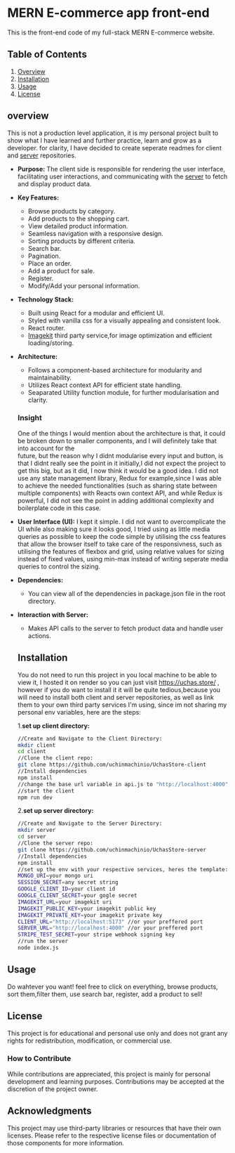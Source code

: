 # MERN E-commerce app front-end
This is the front-end code of my full-stack MERN E-commerce website.

## Table of Contents
1. [Overview](#overview)
2. [Installation](#installation)
3. [Usage](#usage)
4. [License](#license)

## overview
This is not a production level application, it is my personal project built to show what I have learned and further practice, learn and grow as a developer. for clarity, I have decided to create seperate readmes for client and [server](https://github.com/uchinmachinio/UchasStore-server) repositories.

- **Purpose:**
   The client side is responsible for rendering the user interface, facilitating user interactions, and communicating with the [server](https://github.com/uchinmachinio/UchasStore-server) to fetch and display product data.

- **Key Features:**
  - Browse products by category.
  - Add products to the shopping cart.
  - View detailed product information.
  - Seamless navigation with a responsive design.
  - Sorting products by different criteria.
  - Search bar.
  - Pagination.
  - Place an order.
  - Add a product for sale.
  - Register.
  - Modify/Add your personal information.

- **Technology Stack:**
  - Built using React for a modular and efficient UI.
  - Styled with vanilla css for a visually appealing and consistent look.
  - React router.
  - [Imagekit](https://imagekit.io/) third party service,for image optimization and efficient loading/storing.

- **Architecture:**
  - Follows a component-based architecture for modularity and maintainability.
  - Utilizes React context API for efficient state handling.
  - Seaparated Utility function module, for further modularisation and clarity.
 
  ### Insight
    One of the things I would mention about the architecture is that, it could be broken down to smaller components, and I will definitely take that into account for the    
  future, but the reason why I didnt modularise every input and button, is that I didnt really see the point in it initially,I did not expect the project to get this big,     but as it did, I now think it would be a good idea.
    I did not use any state management library, Redux for example,since I was able to achieve the needed functionalities (such as sharing state between multiple components) 
  with Reacts own context API, and while Redux is powerful, I did not see the point in adding additional complexity and boilerplate code in this case.
  
- **User Interface (UI):**
  I kept it simple. I did not want to overcomplicate the UI while also making sure it looks good, I tried using as little media queries as possible to keep the code simple by utilising the css features that allow the browser itself to take care of the responsivness, such as utilising the features of flexbox and grid, using relative values for sizing instead of fixed values, using min-max instead of writing seperate media queries to control the sizing.
    
- **Dependencies:**
  - You can view all of the dependencies in package.json file in the root directory.

- **Interaction with Server:**
  - Makes API calls to the server to fetch product data and handle user actions.

  ## Installation
  You do not need to run this project in you local machine to be able to view it, I hosted it on render so you can just visit https://uchas.store/ , however if you do want to install it it will be quite tedious,because you will need to install both client and server repositories, as well as link them to your own third party services I'm using, since im not sharing my personal env variables, here are the steps:
  
  1.**set up client directory:**
   ```bash
   //Create and Navigate to the Client Directory:
   mkdir client
   cd client
  //Clone the client repo:
   git clone https://github.com/uchinmachinio/UchasStore-client
  //Install dependencies
   npm install
  //change the base url variable in api.js to "http://localhost:4000" // or your preffered port
  //start the client
   npm run dev
   ```
  2.**set up server directory:**
    ```bash
    //Create and Navigate to the Server Directory:
    mkdir server
    cd server
   //Clone the server repo:
    git clone https://github.com/uchinmachinio/UchasStore-server
   //Install dependencies
    npm install
   //set up the env with your respective services, heres the template:
    MONGO_URI=your mongo uri
    SESSION_SECRET=any secret string
    GOOGLE_CLIENT_ID=your client id
    GOOGLE_CLIENT_SECRET=your gogle secret
    IMAGEKIT_URL=your imagekit uri
    IMAGEKIT_PUBLIC_KEY=your imagekit public key
    IMAGEKIT_PRIVATE_KEY=your imagekit private key
    CLIENT_URL="http://localhost:5173" //or your preffered port
    SERVER_URL="http://localhost:4000" //or your preffered port
    STRIPE_TEST_SECRET=your stripe webhook signing key
  //run the server
    node index.js
    ```
## Usage
Do wahtever you want! feel free to click on everything, browse products, sort them,filter them, use search bar, register, add a product to sell!

## License

This project is for educational and personal use only and does not grant any rights for redistribution, modification, or commercial use.

### How to Contribute

While contributions are appreciated, this project is mainly for personal development and learning purposes. Contributions may be accepted at the discretion of the project owner.

## Acknowledgments

This project may use third-party libraries or resources that have their own licenses. Please refer to the respective license files or documentation of those components for more information.
